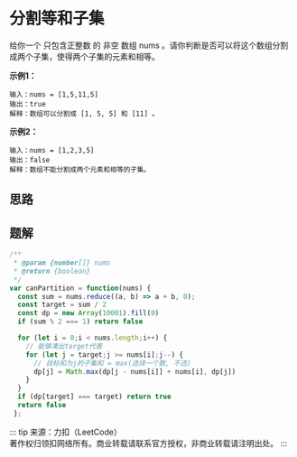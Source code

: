 # 分割等和子集
给你一个 只包含正整数 的 非空 数组 nums 。请你判断是否可以将这个数组分割成两个子集，使得两个子集的元素和相等。

**示例1：**
```
输入：nums = [1,5,11,5]
输出：true
解释：数组可以分割成 [1, 5, 5] 和 [11] 。
```

**示例2：**
```
输入：nums = [1,2,3,5]
输出：false
解释：数组不能分割成两个元素和相等的子集。
```

## 思路


## 题解
```js
/**
 * @param {number[]} nums
 * @return {boolean}
 */
var canPartition = function(nums) {
  const sum = nums.reduce((a, b) => a + b, 0);
  const target = sum / 2
  const dp = new Array(10001).fill(0)
  if (sum % 2 === 1) return false

  for (let i = 0;i < nums.length;i++) {
    // 能够凑出target代表
    for (let j = target;j >= nums[i];j--) {
      // 目标和为j的子集和 = max(选择一个数, 不选)
      dp[j] = Math.max(dp[j - nums[i]] + nums[i], dp[j])
    }
  }
  if (dp[target] === target) return true
  return false
 };
```

::: tip
来源：力扣（LeetCode）</br>
著作权归领扣网络所有。商业转载请联系官方授权，非商业转载请注明出处。
:::